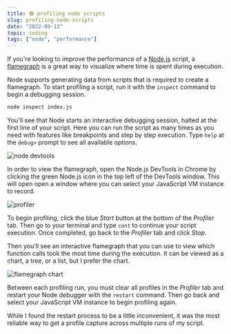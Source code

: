 ```yaml
---
title: 🟢 profiling node scripts
slug: profiling-node-scripts
date: "2022-09-13"
topic: coding
tags: ["node", "performance"]
---
```


If you're looking to improve the performance of a [Node.js][node] script, a [flamegraph][flamegraph] is a great way to visualize where time is spent during execution.

Node supports generating data from scripts that is required to create a flamegraph. To start profiling a script, run it with the `inspect` command to begin a debugging session.

```zsh
node inspect index.js
```

You'll see that Node starts an interactive debugging session, halted at the first line of your script. Here you can run the script as many times as you need with features like breakpoints and step by step execution. Type `help` at the `debug>` prompt to see all available options.

![node devtools][node-devtools]

In order to view the flamegraph, open the Node.js DevTools in Chrome by clicking the green Node.js icon in the top left of the DevTools window. This will open open a window where you can select your JavaScript VM instance to record.

![profiler][profiler]

To begin profiling, click the blue _Start_ button at the bottom of the _Profiler_ tab. Then go to your terminal and type `cont` to continue your script execution. Once completed, go back to the _Profiler_ tab and click _Stop_.

Then you'll see an interactive flamegraph that you can use to view which function calls took the most time during the execution. It can be viewed as a chart, a tree, or a list, but I prefer the chart.

![flamegraph chart][flamegraph-chart]

Between each profiling run, you must clear all profiles in the _Profiler_ tab and restart your Node debugger with the `restart` command. Then go back and select your JavaScript VM instance to begin profiling again.

While I found the restart process to be a little inconvenient, it was the most reliable way to get a profile capture across multiple runs of my script.

[node]: https://nodejs.org
[flamegraph]: https://brendangregg.com/flamegraphs.html
[node-devtools]: https://res.cloudinary.com/bradgarropy/image/upload/f_auto,q_auto/bradgarropy.com/posts/node-devtools.png
[profiler]: https://res.cloudinary.com/bradgarropy/image/upload/f_auto,q_auto/bradgarropy.com/posts/profiler.png
[flamegraph-chart]: https://res.cloudinary.com/bradgarropy/image/upload/f_auto,q_auto/bradgarropy.com/posts/flamegraph-chart.png
